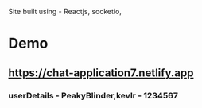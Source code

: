 Site built using - Reactjs, socketio,

# Demo

## https://chat-application7.netlify.app


### userDetails - PeakyBlinder,kevlr - 1234567
